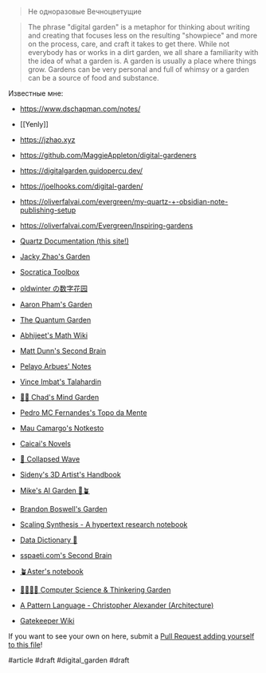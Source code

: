 >Не одноразовые
>Вeчноцветущие 

> The phrase "digital garden" is a metaphor for thinking about writing and creating that focuses less on the resulting "showpiece" and more on the process, care, and craft it takes to get there. While not everybody has or works in a dirt garden, we all share a familiarity with the idea of what a garden is.
>A garden is usually a place where things grow.
>Gardens can be very personal and full of whimsy or a garden can be a source of food and substance.

Известные мне:
- https://www.dschapman.com/notes/
- [[Yenly]]
- https://jzhao.xyz
- https://github.com/MaggieAppleton/digital-gardeners
- https://digitalgarden.guidopercu.dev/
- https://joelhooks.com/digital-garden/
- https://oliverfalvai.com/evergreen/my-quartz-+-obsidian-note-publishing-setup
- https://oliverfalvai.com/Evergreen/Inspiring-gardens

- [Quartz Documentation (this site!)](https://quartz.jzhao.xyz/)
- [Jacky Zhao's Garden](https://jzhao.xyz/)
- [Socratica Toolbox](https://toolbox.socratica.info/)
- [oldwinter の数字花园](https://garden.oldwinter.top/)
- [Aaron Pham's Garden](https://aarnphm.xyz/)
- [The Quantum Garden](https://quantumgardener.blog/)
- [Abhijeet's Math Wiki](https://abhmul.github.io/quartz/Math-Wiki/)
- [Matt Dunn's Second Brain](https://mattdunn.info/)
- [Pelayo Arbues' Notes](https://pelayoarbues.github.io/)
- [Vince Imbat's Talahardin](https://vinceimbat.com/)
- [🧠🌳 Chad's Mind Garden](https://www.chadly.net/)
- [Pedro MC Fernandes's Topo da Mente](https://www.pmcf.xyz/topo-da-mente/)
- [Mau Camargo's Notkesto](https://notes.camargomau.com/)
- [Caicai's Novels](https://imoko.cc/blog/caicai/)
- [🌊 Collapsed Wave](https://collapsedwave.com/)
- [Sideny's 3D Artist's Handbook](https://sidney-eliot.github.io/3d-artists-handbook/)
- [Mike's AI Garden 🤖🪴](https://mwalton.me/)
- [Brandon Boswell's Garden](https://brandonkboswell.com)
- [Scaling Synthesis - A hypertext research notebook](https://scalingsynthesis.com/)
- [Data Dictionary 🧠](https://glossary.airbyte.com/)
- [sspaeti.com's Second Brain](https://brain.sspaeti.com/)
- [🪴Aster's notebook](https://notes.asterhu.com)
- [🥷🏻🌳🍃 Computer Science & Thinkering Garden](https://notes.yxy.ninja)
- [A Pattern Language - Christopher Alexander (Architecture)](https://patternlanguage.cc/)
- [Gatekeeper Wiki](https://www.gatekeeper.wiki)

If you want to see your own on here, submit a [Pull Request adding yourself to this file](https://github.com/jackyzha0/quartz/blob/v4/docs/showcase.md)!

#article #draft #digital_garden #draft